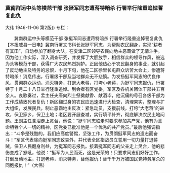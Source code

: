 ### 冀南群运中头等模范干部  张挺军同志遭蒋特暗杀  行署举行隆重追悼誓复此仇
大伟
1946-11-06
第2版()
专栏：

　　冀南群运中头等模范干部
    张挺军同志遭蒋特暗杀
    行署举行隆重追悼誓复此仇
    【本报威县一日电】冀南行署文书科长张挺军同志，为帮助农民翻身，实现“耕者有其田”，自动参加了翻身大队，在夏津二区领导农民向地主恶霸做了无情斗争。因为他工作实际，深入调查研究，并发挥了大胆放手，相信群众的领导作风，被选为头等模范干部，获得广大农民热烈拥护。正因他热心于农民翻身的事业，就引起了反动地主及特务的忌恨，十月下旬，他在二区徐里长屯群众诉苦大会上，惨遭蒋特暗杀！消息传出，行署级干部及当地群众无不悲愤。为发扬挺军同志的优良作风，贯彻群众运动，消灭特务，打退大老蒋，打垮小老蒋，为挺军同志报仇，行署特于十月二十八日举行隆重追悼。到会者有区党委，军区及各机关团体干部共五百余人。哀歌奏过，孟主任夫唐向烈士祭奠献香、献酒毕，他沉痛的号召各级干部为工作成绩致死者复仇！新区翻过身的农民应迅速进行大检查，清理果实，整理与扩大组织，发展民兵，制止恶霸地主反攻：紧急动员，支援前线，打垮“大老蒋”的进攻，保卫家乡，保卫土地；老区要开展查减，实行填平补齐，彻底解决农民土地问题。王副主任含泪走上灵台，他说：“挺军同志临走时要求参加共产党，他有为革命牺牲个人一切的精神，区党委已批准他是一个优秀的共产党员。”最后他强调指出：“斗争是残酷的，我们应高度警惕，坚张工作，为贯彻挺军同志的遗志而奋斗！”军区代表除向挺军同志致哀外，并代表全区指战员立誓用一切力量打退蒋贼，保卫人民翻身利益，为挺军同志报仇。接着挺军同志的父亲走上灵台，他的悲伤变成了怒吼，他说：“挺军为人民而死，这是光荣的！只要求同志们好好工作，打倒反动地主，打退老蒋，消灭特务，替他报仇！替千千万万被国民党特务屠杀的同胞报仇！”（大伟）
